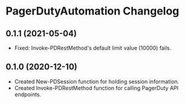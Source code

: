 
# PagerDutyAutomation Changelog

## 0.1.1 (2021-05-04)

* Fixed: Invoke-PDRestMethod's default limit value (10000) fails.

## 0.1.0 (2020-12-10)

* Created New-PDSession function for holding session information.
* Created Invoke-PDRestMethod function for calling PagerDuty API endpoints.

